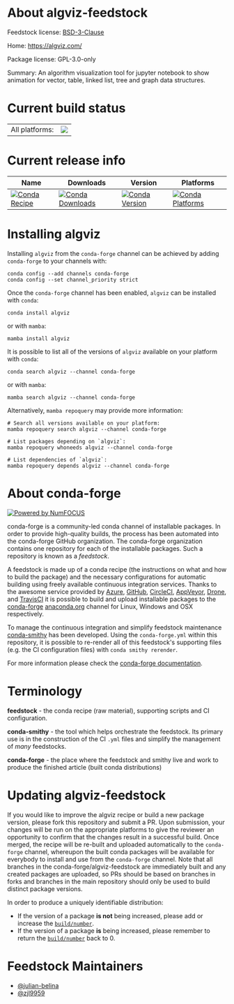 About algviz-feedstock
======================

Feedstock license: [BSD-3-Clause](https://github.com/conda-forge/algviz-feedstock/blob/main/LICENSE.txt)

Home: https://algviz.com/

Package license: GPL-3.0-only

Summary: An algorithm visualization tool for jupyter notebook to show animation for vector, table, linked list, tree and graph data structures.

Current build status
====================


<table><tr><td>All platforms:</td>
    <td>
      <a href="https://dev.azure.com/conda-forge/feedstock-builds/_build/latest?definitionId=17258&branchName=main">
        <img src="https://dev.azure.com/conda-forge/feedstock-builds/_apis/build/status/algviz-feedstock?branchName=main">
      </a>
    </td>
  </tr>
</table>

Current release info
====================

| Name | Downloads | Version | Platforms |
| --- | --- | --- | --- |
| [![Conda Recipe](https://img.shields.io/badge/recipe-algviz-green.svg)](https://anaconda.org/conda-forge/algviz) | [![Conda Downloads](https://img.shields.io/conda/dn/conda-forge/algviz.svg)](https://anaconda.org/conda-forge/algviz) | [![Conda Version](https://img.shields.io/conda/vn/conda-forge/algviz.svg)](https://anaconda.org/conda-forge/algviz) | [![Conda Platforms](https://img.shields.io/conda/pn/conda-forge/algviz.svg)](https://anaconda.org/conda-forge/algviz) |

Installing algviz
=================

Installing `algviz` from the `conda-forge` channel can be achieved by adding `conda-forge` to your channels with:

```
conda config --add channels conda-forge
conda config --set channel_priority strict
```

Once the `conda-forge` channel has been enabled, `algviz` can be installed with `conda`:

```
conda install algviz
```

or with `mamba`:

```
mamba install algviz
```

It is possible to list all of the versions of `algviz` available on your platform with `conda`:

```
conda search algviz --channel conda-forge
```

or with `mamba`:

```
mamba search algviz --channel conda-forge
```

Alternatively, `mamba repoquery` may provide more information:

```
# Search all versions available on your platform:
mamba repoquery search algviz --channel conda-forge

# List packages depending on `algviz`:
mamba repoquery whoneeds algviz --channel conda-forge

# List dependencies of `algviz`:
mamba repoquery depends algviz --channel conda-forge
```


About conda-forge
=================

[![Powered by
NumFOCUS](https://img.shields.io/badge/powered%20by-NumFOCUS-orange.svg?style=flat&colorA=E1523D&colorB=007D8A)](https://numfocus.org)

conda-forge is a community-led conda channel of installable packages.
In order to provide high-quality builds, the process has been automated into the
conda-forge GitHub organization. The conda-forge organization contains one repository
for each of the installable packages. Such a repository is known as a *feedstock*.

A feedstock is made up of a conda recipe (the instructions on what and how to build
the package) and the necessary configurations for automatic building using freely
available continuous integration services. Thanks to the awesome service provided by
[Azure](https://azure.microsoft.com/en-us/services/devops/), [GitHub](https://github.com/),
[CircleCI](https://circleci.com/), [AppVeyor](https://www.appveyor.com/),
[Drone](https://cloud.drone.io/welcome), and [TravisCI](https://travis-ci.com/)
it is possible to build and upload installable packages to the
[conda-forge](https://anaconda.org/conda-forge) [anaconda.org](https://anaconda.org/)
channel for Linux, Windows and OSX respectively.

To manage the continuous integration and simplify feedstock maintenance
[conda-smithy](https://github.com/conda-forge/conda-smithy) has been developed.
Using the ``conda-forge.yml`` within this repository, it is possible to re-render all of
this feedstock's supporting files (e.g. the CI configuration files) with ``conda smithy rerender``.

For more information please check the [conda-forge documentation](https://conda-forge.org/docs/).

Terminology
===========

**feedstock** - the conda recipe (raw material), supporting scripts and CI configuration.

**conda-smithy** - the tool which helps orchestrate the feedstock.
                   Its primary use is in the construction of the CI ``.yml`` files
                   and simplify the management of *many* feedstocks.

**conda-forge** - the place where the feedstock and smithy live and work to
                  produce the finished article (built conda distributions)


Updating algviz-feedstock
=========================

If you would like to improve the algviz recipe or build a new
package version, please fork this repository and submit a PR. Upon submission,
your changes will be run on the appropriate platforms to give the reviewer an
opportunity to confirm that the changes result in a successful build. Once
merged, the recipe will be re-built and uploaded automatically to the
`conda-forge` channel, whereupon the built conda packages will be available for
everybody to install and use from the `conda-forge` channel.
Note that all branches in the conda-forge/algviz-feedstock are
immediately built and any created packages are uploaded, so PRs should be based
on branches in forks and branches in the main repository should only be used to
build distinct package versions.

In order to produce a uniquely identifiable distribution:
 * If the version of a package **is not** being increased, please add or increase
   the [``build/number``](https://docs.conda.io/projects/conda-build/en/latest/resources/define-metadata.html#build-number-and-string).
 * If the version of a package **is** being increased, please remember to return
   the [``build/number``](https://docs.conda.io/projects/conda-build/en/latest/resources/define-metadata.html#build-number-and-string)
   back to 0.

Feedstock Maintainers
=====================

* [@julian-belina](https://github.com/julian-belina/)
* [@zjl9959](https://github.com/zjl9959/)

